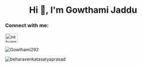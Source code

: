 <h1 align="center">Hi 👋, I'm Gowthami Jaddu</h1>

<h3 align="left">Connect with me:</h3>
<p align="left">
<a href="https://linkedin.com/in/Gowthami292" target="blank"><img align="center" src="https://raw.githubusercontent.com/rahuldkjain/github-profile-readme-generator/master/src/images/icons/Social/linked-in-alt.svg" alt="satyaprasadbehara" height="30" width="40" /></a>
</p>

<p><img align="center" src="https://github-readme-stats.vercel.app/api/top-langs?username=Gowthami292&show_icons=true&locale=en&layout=compact" alt="Gowthami292" /></p>

<p><img align="center" src="https://github-readme-streak-stats.herokuapp.com/?user=Gowthami292&" alt="beharavenkatasatyaprasad" /></p>
